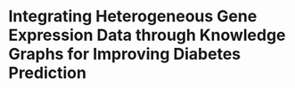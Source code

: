 # Integrating Heterogeneous Gene Expression Data through Knowledge Graphs for Improving Diabetes Prediction
